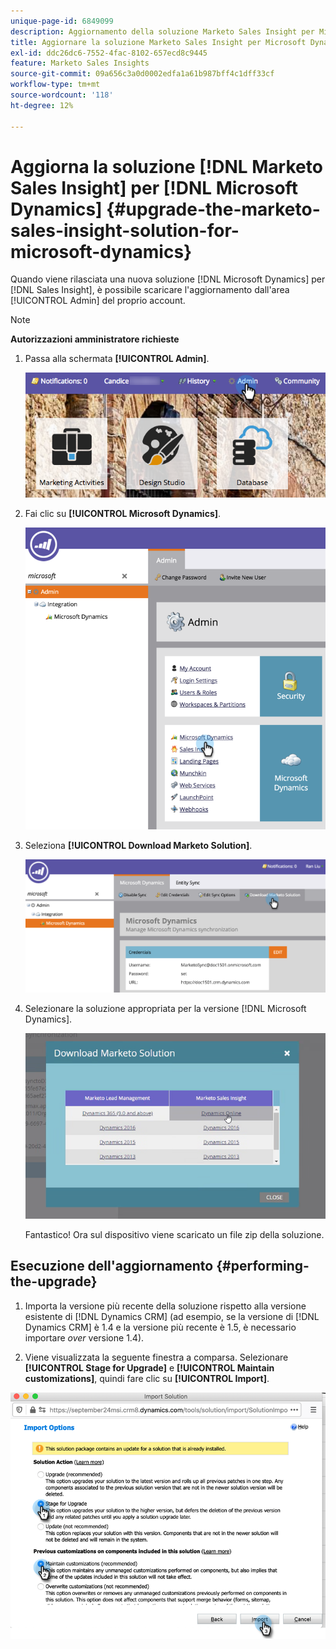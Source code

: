 ```yaml
---
unique-page-id: 6849099
description: Aggiornamento della soluzione Marketo Sales Insight per Microsoft Dynamics - Documentazione Marketo - Documentazione del prodotto
title: Aggiornare la soluzione Marketo Sales Insight per Microsoft Dynamics
exl-id: ddc26dc6-7552-4fac-8102-657ecd8c9445
feature: Marketo Sales Insights
source-git-commit: 09a656c3a0d0002edfa1a61b987bff4c1dff33cf
workflow-type: tm+mt
source-wordcount: '118'
ht-degree: 12%

---
```


# Aggiorna la soluzione [!DNL Marketo Sales Insight] per [!DNL Microsoft Dynamics] {#upgrade-the-marketo-sales-insight-solution-for-microsoft-dynamics}

Quando viene rilasciata una nuova soluzione [!DNL Microsoft Dynamics] per [!DNL Sales Insight], è possibile scaricare l&#39;aggiornamento dall&#39;area [!UICONTROL Admin] del proprio account.

>[!NOTE]
>
>**Autorizzazioni amministratore richieste**

1. Passa alla schermata **[!UICONTROL Admin]**.

   ![](assets/upgrade-the-marketo-sales-insight-solution-for-microsoft-dynamics-1.png)

1. Fai clic su **[!UICONTROL Microsoft Dynamics]**.

   ![](assets/upgrade-the-marketo-sales-insight-solution-for-microsoft-dynamics-2.png)

1. Seleziona **[!UICONTROL Download Marketo Solution]**.

   ![](assets/upgrade-the-marketo-sales-insight-solution-for-microsoft-dynamics-3.png)

1. Selezionare la soluzione appropriata per la versione [!DNL Microsoft Dynamics].

   ![](assets/upgrade-the-marketo-sales-insight-solution-for-microsoft-dynamics-4.png)

   Fantastico! Ora sul dispositivo viene scaricato un file zip della soluzione.

## Esecuzione dell&#39;aggiornamento {#performing-the-upgrade}

1. Importa la versione più recente della soluzione rispetto alla versione esistente di [!DNL Dynamics CRM] (ad esempio, se la versione di [!DNL Dynamics CRM] è 1.4 e la versione più recente è 1.5, è necessario importare _over_ versione 1.4).

2. Viene visualizzata la seguente finestra a comparsa. Selezionare **[!UICONTROL Stage for Upgrade]** e **[!UICONTROL Maintain customizations]**, quindi fare clic su **[!UICONTROL Import]**.

![](assets/upgrade-the-marketo-sales-insight-solution-for-microsoft-dynamics-5.png)
